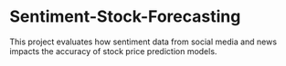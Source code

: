 # Sentiment-Stock-Forecasting
This project evaluates how sentiment data from social media and news impacts the accuracy of stock price prediction models.
